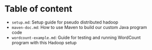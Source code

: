 # Table of content

- `setup.md`: Setup guide for pseudo distributed hadoop
- `maven-doc.md`: How to use Maven to build our custom Java program code
- `wordcount-example.md`: Guide for testing and running WordCount program with this Hadoop setup
